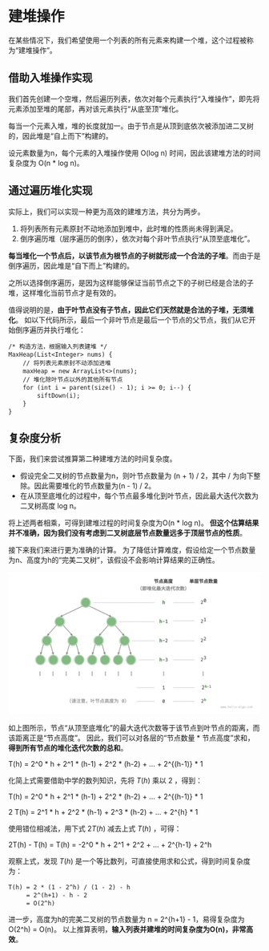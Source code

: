 # 建堆操作

在某些情况下，我们希望使用一个列表的所有元素来构建一个堆，这个过程被称为“建堆操作”。

## 借助入堆操作实现

我们首先创建一个空堆，然后遍历列表，依次对每个元素执行“入堆操作”，即先将元素添加至堆的尾部，再对该元素执行“从底至顶”堆化。

每当一个元素入堆，堆的长度就加一。由于节点是从顶到底依次被添加进二叉树的，因此堆是“自上而下”构建的。

设元素数量为n，每个元素的入堆操作使用 O(log n) 时间，因此该建堆方法的时间复杂度为 O(n * log n)。

## 通过遍历堆化实现

实际上，我们可以实现一种更为高效的建堆方法，共分为两步。

1. 将列表所有元素原封不动地添加到堆中，此时堆的性质尚未得到满足。
2. 倒序遍历堆（层序遍历的倒序），依次对每个非叶节点执行“从顶至底堆化”。

**每当堆化一个节点后，以该节点为根节点的子树就形成一个合法的子堆**。而由于是倒序遍历，因此堆是“自下而上”构建的。

之所以选择倒序遍历，是因为这样能够保证当前节点之下的子树已经是合法的子堆，这样堆化当前节点才是有效的。

值得说明的是，**由于叶节点没有子节点，因此它们天然就是合法的子堆，无须堆化**。
如以下代码所示，最后一个非叶节点是最后一个节点的父节点，我们从它开始倒序遍历并执行堆化：

```text
/* 构造方法，根据输入列表建堆 */
MaxHeap(List<Integer> nums) {
    // 将列表元素原封不动添加进堆
    maxHeap = new ArrayList<>(nums);
    // 堆化除叶节点以外的其他所有节点
    for (int i = parent(size() - 1); i >= 0; i--) {
        siftDown(i);
    }
}
```

## 复杂度分析

下面，我们来尝试推算第二种建堆方法的时间复杂度。

- 假设完全二叉树的节点数量为n，则叶节点数量为 (n + 1) / 2，其中 / 为向下整除。因此需要堆化的节点数量为(n - 1) / 2。
- 在从顶至底堆化的过程中，每个节点最多堆化到叶节点，因此最大迭代次数为二叉树高度 log n。

将上述两者相乘，可得到建堆过程的时间复杂度为O(n * log n)。
**但这个估算结果并不准确，因为我们没有考虑到二叉树底层节点数量远多于顶层节点的性质**。

接下来我们来进行更为准确的计算。
为了降低计算难度，假设给定一个节点数量为n、高度为h的“完美二叉树”，该假设不会影响计算结果的正确性。

![完美二叉树的各层节点数量](img/08/02/heapify_operations_count.png)

如上图所示，节点“从顶至底堆化”的最大迭代次数等于该节点到叶节点的距离，而该距离正是“节点高度”。
因此，我们可以对各层的“节点数量 * 节点高度”求和，**得到所有节点的堆化迭代次数的总和**。

T(h) = 2^0 * h + 2^1 * (h-1) + 2^2 * (h-2) + ... + 2^{(h-1)} * 1

化简上式需要借助中学的数列知识，先将 $T(h)$ 乘以 $2$ ，得到：

T(h) = 2^0 * h + 2^1 * (h-1) + 2^2 * (h-2) + ... + 2^{(h-1)} * 1

2 T(h) = 2^1 * h + 2^2 * (h-1) + 2^3 * (h-2) + ... + 2^{h} * 1

使用错位相减法，用下式 $2 T(h)$ 减去上式 $T(h)$ ，可得：

2T(h) - T(h) = T(h) = -2^0 * h + 2^1 + 2^2 + ... + 2^{h-1} + 2^h

观察上式，发现 $T(h)$ 是一个等比数列，可直接使用求和公式，得到时间复杂度为：

```text
T(h) = 2 * (1 - 2^h) / (1 - 2) - h
     = 2^(h+1) - h - 2 
     = O(2^h)
```

进一步，高度为h的完美二叉树的节点数量为 n = 2^{h+1} - 1，易得复杂度为O(2^h) = O(n)。
以上推算表明，**输入列表并建堆的时间复杂度为O(n)，非常高效**。